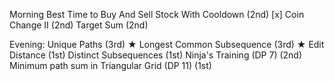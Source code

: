 Morning 
Best Time to Buy And Sell Stock With Cooldown (2nd) [x]
Coin Change II (2nd)
Target Sum (2nd)



Evening:
Unique Paths (3rd) ★
Longest Common Subsequence (3rd) ★
Edit Distance (1st)
Distinct Subsequences (1st)
Ninja's Training (DP 7) (2nd)
Minimum path sum in Triangular Grid (DP 11) (1st)